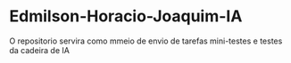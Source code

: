 # Edmilson-Horacio-Joaquim-IA
O repositorio servira como mmeio de envio de tarefas mini-testes e testes da cadeira de IA
